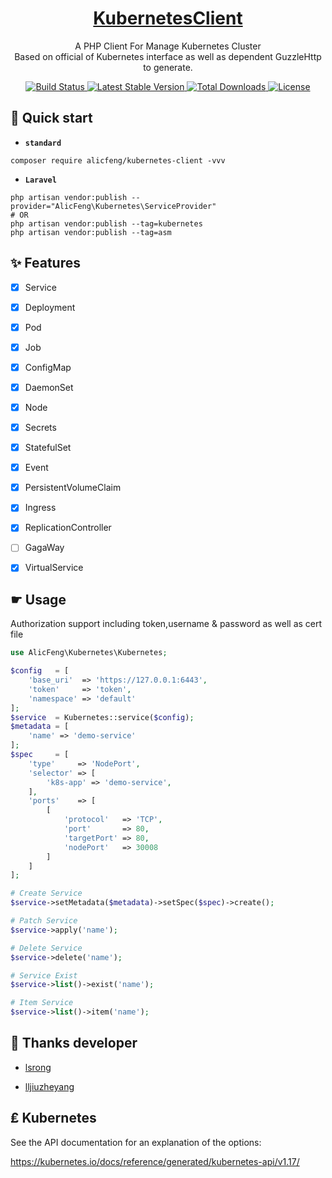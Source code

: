 <h1 align="center">
    <a href="https://github.com/alicfeng/kubernetes-client">
        KubernetesClient
    </a>
</h1>
<p align="center">
    A PHP Client For Manage Kubernetes Cluster
     <br>
    Based on official of Kubernetes interface as well as dependent GuzzleHttp to generate.
</p>
<p align="center">
    <a href="https://travis-ci.com/github/alicfeng/KubernetesClient">
        <img src="https://travis-ci.com/alicfeng/KubernetesClient.svg?branch=master" alt="Build Status">
    </a>
    <a href="https://packagist.org/packages/alicfeng/kubernetes-client">
        <img src="https://poser.pugx.org/alicfeng/kubernetes-client/v/stable.svg" alt="Latest Stable Version">
    </a>
    <a href="https://packagist.org/packages/alicfeng/kubernetes-client">
        <img src="https://poser.pugx.org/alicfeng/kubernetes-client/d/total.svg" alt="Total Downloads">
    </a>
    <a href="https://packagist.org/packages/alicfeng/kubernetes-client">
        <img src="https://poser.pugx.org/alicfeng/kubernetes-client/license.svg" alt="License">
    </a>
</p>


## 🚀 Quick start

- **`standard`**

```
composer require alicfeng/kubernetes-client -vvv
```

- **`Laravel`**

```shell
php artisan vendor:publish --provider="AlicFeng\Kubernetes\ServiceProvider"
# OR
php artisan vendor:publish --tag=kubernetes
php artisan vendor:publish --tag=asm
```

  

## ✨ Features

- [x] Service
- [x] Deployment
- [x] Pod
- [x] Job
- [x] ConfigMap
- [x] DaemonSet
- [x] Node
- [x] Secrets
- [x] StatefulSet
- [x] Event
- [x] PersistentVolumeClaim
- [x] Ingress
- [x] ReplicationController
- [ ] GagaWay
- [x] VirtualService



## ☛ Usage

Authorization support including token,username & password as well as cert file

```php
use AlicFeng\Kubernetes\Kubernetes;

$config   = [
    'base_uri'  => 'https://127.0.0.1:6443',
    'token'     => 'token',
    'namespace' => 'default'
];
$service  = Kubernetes::service($config);
$metadata = [
    'name' => 'demo-service'
];
$spec     = [
    'type'     => 'NodePort',
    'selector' => [
        'k8s-app' => 'demo-service',
    ],
    'ports'    => [
        [
            'protocol'   => 'TCP',
            'port'       => 80,
            'targetPort' => 80,
            'nodePort'   => 30008
        ]
    ]
];

# Create Service
$service->setMetadata($metadata)->setSpec($spec)->create();

# Patch Service
$service->apply('name');

# Delete Service
$service->delete('name');

# Service Exist
$service->list()->exist('name');

# Item Service
$service->list()->item('name');
```



## 💖 Thanks developer

- [lsrong](https://github.com/lsrong)

- [lljiuzheyang](https://github.com/lljiuzheyang) 



## ₤ Kubernetes

See the API documentation for an explanation of the options:

https://kubernetes.io/docs/reference/generated/kubernetes-api/v1.17/
